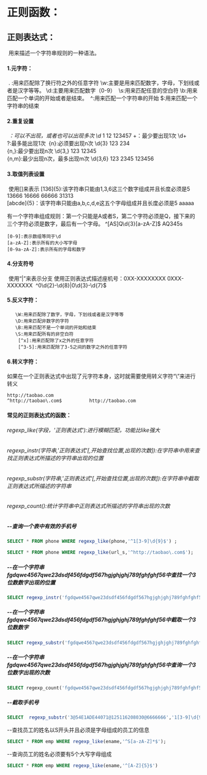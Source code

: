 # 正则函数：

##    正则表达式：

​     用来描述一个字符串规则的一种语法。

####      1.元字符：

​       . :用来匹配除了换行符之外的任意字符
​       \w:主要是用来匹配数字，字母，下划线或者是汉字等等。
​       \d:主要用来匹配数字（0-9）
​       \s:用来匹配任意的空白符
​       \b:用来匹配一个单词的开始或者是结束。
​       ^:用来匹配一个字符串的开始
​       $:用来匹配一个字符串的结束

####     2.重复设置

​       *：可以不出现，或者也可以出现多次        \d*    1    12   123457
​       +：最少要出现1次            \d+    
​       ?:最多能出现1次
​       {n}:必须要出现n次           \d{3}  123   234  
​       {n,}:最少要出现n次           \d{3,}   123   12345    
​       {n,m}:最少出现n次，最多出现m次     \d{3,6}   123   2345   123456  

####     3.取值列表设置

​       使用[]来表示
​       [136]{5}:该字符串只能由1,3,6这三个数字组成并且长度必须是5     13666    16666   66666  31313   
​       [abcde]{5}：该字符串只能由a,b,c,d,e这五个字母组成并且长度必须是5   aaaaa     

   有一个字符串组成规则：第一个只能是A或者S，第二个字符必须是Q，接下来的三个字符必须是数字，最后有一个字母。
   ^[AS]Q\d{3}[a-zA-Z]$              AQ345s

```
[0-9]:表示数组等同于\d
[a-zA-Z]:表示所有的大小写字母
[0-9a-zA-Z]:表示所有的字母和数字
```

####  4.分支符号 

​    使用“|”来表示分支
   使用正则表达式描述座机号：0XX-XXXXXXXX        0XXX-XXXXXXX
​    ^0\d{2}-\d{8}|0\d{3}-\d{7}$

####  5.反义字符：

```
   \W:用来匹配除了数字，字母，下划线或者是汉字等等
   \D:用来匹配非数字的字符
   \B:用来匹配不是一个单词的开始和结束
   \S:用来匹配所有的非空白符
	[^x]:用来匹配除了x之外的任意字符
	[^3-5]:用来匹配除了3-5之间的数字之外的任意字符
```

####  6.转义字符：

​    如果在一个正则表达式中出现了元字符本身，这时就需要使用转义字符“\”来进行转义

    http://taobao.com
    ^http://taobao\.com$          http://taobao.com  



#### 常见的正则表达式的函数：

######    regexp_like(字段，'正则表达式'):进行模糊匹配，功能比like强大

######    regexp_instr(字符串,'正则表达式'[,开始查找位置,出现的次数]):在字符串中用来查找正则表达式所描述的字符串出现的位置

######    regexp_substr(字符串,'正则表达式'[,开始查找位置,出现的次数]):在字符串中截取正则表达式所描述的字符串

######    regexp_count():统计字符串中正则表达式所描述的字符串出现的次数



##### --查询一个表中有效的手机号

```sql
SELECT * FROM phone WHERE regexp_like(phone,'^1[3-9]\d{9}$') ;

SELECT * FROM phone WHERE regexp_like(url_s,'^http://taobao\.com$');
```

##### --在一个字符串fgdqwe4567qwe23dsdf456fdgdf567hgjghjghj789fghfghf56中查找一个3位数数字出现的位置

```sql
SELECT regexp_instr('fgdqwe4567qwe23dsdf456fdgdf567hgjghjghj789fghfghf56','\d{3}',10,3) FROM dual;
```

##### --在一个字符串fgdqwe4567qwe23dsdf456fdgdf567hgjghjghj789fghfghf56中截取一个3位数数字

```sql
SELECT regexp_substr('fgdqwe4567qwe23dsdf456fdgdf567hgjghjghj789fghfghf56','\d{3}',10,3) FROM dual;
```

##### --在一个字符串fgdqwe4567qwe23dsdf456fdgdf567hgjghjghj789fghfghf56中查询一个3位数字出现的次数

```sql
SELECT regexp_count('fgdqwe4567qwe23dsdf456fdgdf567hgjghjghj789fghfghf56','\d{3}') FROM dual;
```

##### --截取手机号

```sql
SELECT  regexp_substr('3@54E1ADE44071@125116208030@6666666','1[3-9]\d{9}') FROM dual;
```

--查找员工的姓名以S开头并且必须是字母组成的员工的信息

```sql
SELECT * FROM emp WHERE regexp_like(ename,'^S[a-zA-Z]*$');
```

--查询员工的姓名必须要有5个大写字母组成

```sql
SELECT * FROM emp WHERE regexp_like(ename,'^[A-Z]{5}$')
```

